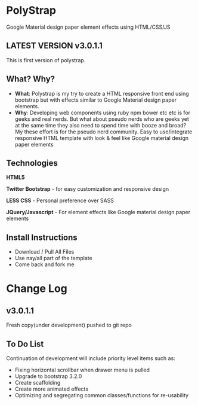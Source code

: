 PolyStrap
=========

Google Material design paper element effects using  HTML/CSS/JS

LATEST VERSION v3.0.1.1
------------

This is first version of polystrap.

What? Why?
------------
+	**What**: Polystrap is my try to create a HTML responsive front end using bootstrap but with effects similar to Google Material design paper elements.
+	**Why**: Developing web components using ruby npm bower etc etc is for geeks and real nerds.
But what about pseudo nerds who are geeks yet at the same time they also need to spend time with booze and broad?
My these effort is for the pseudo nerd community.
Easy to use/integrate responsive HTML template with look & feel like Google material design paper elements

Technologies
------------
**HTML5**

**Twitter Bootstrap** - for easy customization and responsive design

**LESS CSS** - Personal preference over SASS

**JQuery/Javascript** - For element effects like Google material design paper elements


Install Instructions
------------
+ Download / Pull All Files
+ Use nay/all part of the template
+ Come back and fork me



Change Log
=====================
v3.0.1.1
-----------
Fresh copy(under development) pushed to git repo


To Do List
-------------
Continuation of development will include priority level items such as:
+ Fixing horizontal scrollbar when drawer menu is pulled
+ Upgrade to bootstrap 3.2.0
+ Create scaffolding
+ Create more animated effects
+ Optimizing and segregating common classes/functions for re-usability
